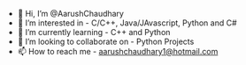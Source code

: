 - 👋 Hi, I’m @AarushChaudhary
- 👀 I’m interested in - C/C++, Java/JAvascript, Python and C#
- 🌱 I’m currently learning - C++ and Python
- 💞️ I’m looking to collaborate on - Python Projects
- 📫 How to reach me - aarushchaudhary1@hotmail.com

<!---
AarushChaudhary/AarushChaudhary is a ✨ special ✨ repository because its `README.md` (this file) appears on your GitHub profile.
You can click the Preview link to take a look at your changes.
--->

